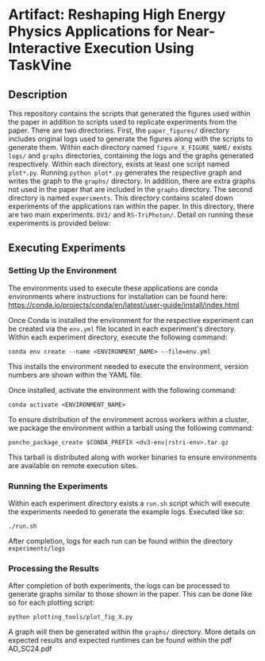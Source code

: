 # Artifact: Reshaping High Energy Physics Applications for Near-Interactive Execution Using TaskVine

## Description

This repository contains the scripts that generated the figures used within the paper in addition to scripts used to replicate 
experiments from the paper. There are two directories. First, the `paper_figures/` directory includes original logs used to generate 
the figures along with the scripts to generate them. Within each directory named `figure_X_FIGURE_NAME/` exists `logs/` and `graphs` directories,
containing the logs and the graphs generated respectively. Within each directory, exists at least one script named `plot*.py`. Running `python plot*.py`
generates the respective graph and writes the graph to the `graphs/` directory. In addition, there are extra graphs not used in the paper that are included in the `graphs` directory.
The second directory is named `experiments`. This directory contains scaled down experiments of the applications ran within the paper. 
In this directory, there are two main experiments. `DV3/` and `RS-TriPhoton/`. Detail on running these experiments is provided below:

## Executing Experiments

### Setting Up the Environment

The environments used to execute these applications are conda environments where instructions for installation can be found here: 
https://conda.io/projects/conda/en/latest/user-guide/install/index.html

Once Conda is installed the environment for the respective experiment can be created via the `env.yml` file located in each experiment's directory.
Within each experiment directory, execute the following command:

```
conda env create --name <ENVIRONMENT_NAME> --file=env.yml
```

This installs the environment needed to execute the environment, version numbers are shown within the YAML file:

Once installed, activate the environment with the following command:

```
conda activate <ENVIRONMENT_NAME>
```

To ensure distribution of the environment across workers within a cluster, we package the environment within a tarball using the following command:

```
poncho_package_create $CONDA_PREFIX <dv3-env|rstri-env>.tar.gz
```

This tarball is distributed along with worker binaries to ensure environments are available on remote execution sites.


### Running the Experiments

Within each experiment directory exists a `run.sh` script which will execute the experiments needed to generate the example logs. Executed like so:

```
./run.sh
```

After completion, logs for each run can be found within the directory `experiments/logs`

### Processing the Results

After completion of both experiments, the logs can be processed to generate graphs similar to those shown in the paper. This can be done like so for each plotting script:
 
```
python plotting_tools/plot_fig_X.py
```

A graph will then be generated within the `graphs/` directory.
More details on expected results and expected runtimes can be found within the pdf AD_SC24.pdf








